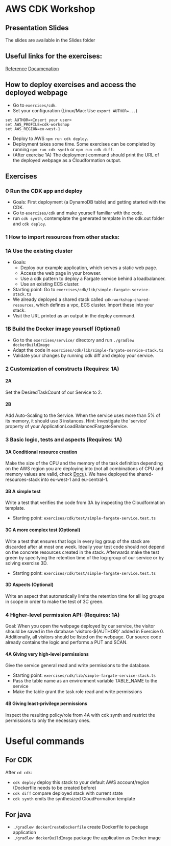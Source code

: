 # AWS CDK Workshop
    
## Presentation Slides

The slides are available in the Slides folder

## Useful links for the exercises:

[Reference](https://docs.aws.amazon.com/cdk/api/latest/docs/aws-construct-library.html)
[Documenation](https://docs.aws.amazon.com/cdk/latest/guide/getting_started.html)

## How to deploy exercises and access the deployed webpage
+ Go to `exercises/cdk`.
+ Set your configuration (Linux/Mac: Use `export AUTHOR=...`)
 ```
 set AUTHOR=<Insert your user>
 set AWS_PROFILE=cdk-workshop
 set AWS_REGION=eu-west-1
  ```
+ Deploy to AWS `npm run cdk deploy`.
+ Deployment takes some time. Some exercises can be completed by running `npm run cdk synth` or `npm run cdk diff`.
+ (After exercise 1A) The deployment command should print the URL of the deployed webpage as a Cloudformation output.

## Exercises

### 0 Run the CDK app and deploy
+ Goals: First deployment (a DynamoDB table) and getting started with the CDK.
+ Go to `exercises/cdk` and make yourself familiar with the code.
+ run `cdk synth`, contemplate the generated template in the cdk.out folder and `cdk deploy`. 

### 1 How to import resources from other stacks:

### 1A Use the existing cluster
+ Goals: 
    + Deploy our example application, which serves a static web page. 
    + Access the web page in your browser.
    + Use a cdk pattern to deploy a Fargate service behind a loadbalancer. 
    + Use an existing ECS cluster.
+ Starting point: Go to `exercises/cdk/lib/simple-fargate-service-stack.ts`
+ We already deployed a shared stack called `cdk-workshop-shared-resources`, which defines a vpc, ECS cluster. Import these into your stack.
+ Visit the URL printed as an output in the deploy command. 

### 1B Build the Docker image yourself (Optional)
+ Go to the `exercises/service/` directory and run `./gradlew dockerBuildImage`
+ Adapt the code in `exercises/cdk/lib/simple-fargate-service-stack.ts`
+ Validate your changes by running cdk diff and deploy your service.

### 2 Customization of constructs (Requires: 1A)

#### 2A

Set the DesiredTaskCount of our Service to 2. 

#### 2B

Add Auto-Scaling to the Service. When the service uses more than 5% of its memory, it should use 3 instances.
Hint: Investigate the 'service' property of your ApplicationLoadBalancedFargateService.

### 3 Basic logic, tests and aspects (Requires: 1A)

#### 3A Conditional resource creation

Make the size of the CPU and the memory of the task definition depending on the AWS region you are deploying into 
(not all combinations of CPU and memory values are valid, check [Docu](https://docs.aws.amazon.com/AmazonECS/latest/developerguide/task-cpu-memory-error.html)). 
We have deployed the shared-resources-stack into eu-west-1 and eu-central-1.

#### 3B A simple test

Write a test that verifies the code from 3A by inspecting the Cloudformation template.
+ Starting point: `exercises/cdk/test/simple-fargate-service.test.ts`

#### 3C A more complex test (Optional)

Write a test that ensures that logs in every log group of the stack are discarded after at most one week. 
Ideally your test code should not depend on the concrete resources created in the stack. 
Afterwards make the test green by specifying the retention time of the log-group of our service or by solving exercise 3D.
+ Starting point: `exercises/cdk/test/simple-fargate-service.test.ts`

#### 3D Aspects (Optional)

Write an aspect that automatically limits the retention time for all log groups in scope in order to make the test of 3C green.

### 4 Higher-level permission API: (Requires: 1A)

Goal: When you open the webpage deployed by our service, the visitor should be saved in the database 'visitors-${AUTHOR}' added in Exercise 0.
Additionally, all visitors should be listed on the webpage. Our source code already contains the logic and performs a PUT and SCAN.
 
#### 4A Giving very high-level permissions
 
Give the service general read and write permissions to the database.
+ Starting point: `exercises/cdk/lib/simple-fargate-service-stack.ts`
+ Pass the table name as an environment variable TABLE_NAME to the service
+ Make the table grant the task role read and write permissions

#### 4B Giving least-privilege permissions

Inspect the resulting policy/role from 4A with cdk synth and restrict the permissions to only the necessary ones.

# Useful commands

## For CDK
After `cd cdk`:
 * `cdk deploy`      deploy this stack to your default AWS account/region (Dockerfile needs to be created before)
 * `cdk diff`        compare deployed stack with current state
 * `cdk synth`       emits the synthesized CloudFormation template

## For java
* `./gradlew dockerCreateDockerfile` create Dockerfile to package application
* `./gradlew dockerBuildImage` package the application as Docker image
